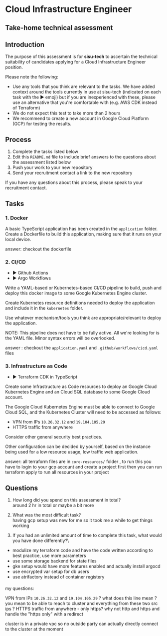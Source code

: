 # Cloud Infrastructure Engineer
## Take-home technical assessment

## Introduction
The purpose of this assessment is for **sisu-tech** to ascertain the technical suitability of candidates applying for a Cloud Infrastructure Engineer position.

Please note the following:

 - Use any tools that you think are relevant to the tasks. We have added context around the tools currently in use at sisu-tech (indicated on each task with the :arrow_forward: emoji) but if you are inexperienced with these, please use an alternative that you're comfortable with (e.g. AWS CDK instead of Terraform)
 - We do not expect this test to take more than 2 hours
 - We recommend to create a new account in Google Cloud Platform (GCP) for testing the results.

## Process

 1. Complete the tasks listed below
 2. Edit this `README.md` file to include brief answers to the questions about the assessment listed below
 3. Push your work to your new repository
 4. Send your recruitment contact a link to the new repository

If you have any questions about this process, please speak to your recruitment contact.

## Tasks

### 1. Docker
A basic TypeScript application has been created in the `application` folder. Create a Dockerfile to build this application, making sure that it runs on your local device.

answer: checkout the dockerfile

### 2. CI/CD
 - :arrow_forward: Github Actions 
 - :arrow_forward: Argo Workflows

Write a YAML-based or Kubernetes-based CI/CD pipeline to build, push and deploy this docker image to some Google Kubernetes Engine cluster.

Create Kubernetes resource definitions needed to deploy the application and include it in the `kubernetes` folder.

Use whatever mechanism/tools you think are appropriate/relevant to deploy the application.

NOTE: This pipeline does not have to be fully active. All we're looking for is the YAML file. Minor syntax errors will be overlooked.

answer : checkout the `application.yaml` and `.github/workflows/cicd.yaml` files

### 3. Infrastructure as Code
 - :arrow_forward: Terraform CDK in TypeScript

Create some Infrastructure as Code resources to deploy an Google Cloud Kubernetes Engine and an Cloud SQL database to some Google Cloud account.

The Google Cloud Kubernetes Engine must be able to connect to Google Cloud SQL, and the Kubernetes Cluster will need to be accessed as follows:
 - VPN from IPs `10.26.32.12` and `19.104.105.29`
 - HTTPS traffic from anywhere

Consider other general security best practices.

Other configuration can be decided by yourself, based on the instance being used for a low resource usage, low traffic web application.

answer: 
all terraform files are in `core-resources/` folder , to run this you have to login to your gcp account and create a project first
then you can run terraform apply to run all resources in your project

## Questions

 1. How long did you spend on this assessment in total?\
around 2 hr in total or maybe a bit more

 2. What was the most difficult task?\
 having gcp setup was new for me so it took me a while to get things working

 3. If you had an unlimited amount of time to complete this task, what would you have done differently?\
- modulize my terraform code and have the code written according to best practice, use more parameters 
- use some storage backend for state files
- gke setup would have more features enabled and actually install argocd
- use encrypted var setup for db users
- use atrifactory instead of container registery



####
my questions:

VPN from IPs `10.26.32.12` and `19.104.105.29` ? what does this line mean ? you mean to be able to reach to cluster and everything from these two src ips ?
HTTPS traffic from anywhere - only https? why not http and https and handle the "https only" with a redirect

cluster is in a private vpc so no outside party can actually directly connect to the cluster at the moment
